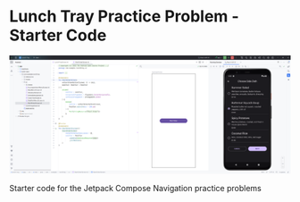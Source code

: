 Lunch Tray Practice Problem - Starter Code
==================================

![Tela do App](screenshots/img.png)

Starter code for the Jetpack Compose Navigation practice problems
